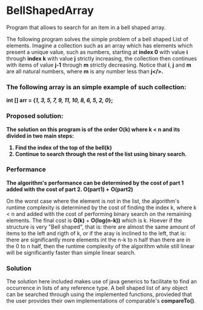 # BellShapedArray
Program that allows to search for an item in a bell shaped array.

The following program solves the simple problem of a bell shaped List of elements. Imagine a collection such as an array
which has elements which present a unique value, such as numbers, starting at <b>index 0</b> with value <b>i</b> through <b>index k</b>
with value <b>j</b> strictly increasing, the collection then continues with items of value <b>j-1</b> through <b>m</b> strictly decreasing. Notice 
that <b>i</b>, <b>j</b> and <b>m</b> are all natural numbers, where <b>m</b> is any number less than <b>j</>.
<h3> The following array is an simple example of such collection:</h3>

<b>int [] arr</b> = {<i>1, 3, 5, 7, 9, 11, 10, 8, 6, 5, 2, 0</i>};

<h3> Proposed solution: </h3>
The solution on this program is of the order <b>O(k)</b> where <b>k < n</b> and its divided in two main steps:

<ol>
  <li> Find the index of the top of the bell(k) </li>
    <li> Continue to search through the rest of the list using binary search. </li>
</ol>

<h3> Performance </h3>
<p> The algorithm's performance can be determined by the cost of part 1 added with the cost of part 2. <b>O(part1)</b> +</b> <b>O(part2)</b></p>
<p>
On the worst case where the element is not in the list, the algorithm's runtime complexity is determined by the cost of finding 
the index k, where k < n and added with the cost of performing binary search on the remaining elements. The final cost is 
<b>O(k)</b> + <b>O(log(n-k))</b> which is k. Hoever if the structure is very "Bell shaped", that is: there are almost the same amount of items
to the left and rigth of k, or if the aray is inclined to the left, that is: there are significantly more elements int the n-k to n half
than there are in the 0 to n half, then the runtime complexity of the algorithm while still linear will be significantly faster than simple linear search.
</p>
<h3>Solution</h3>
<p>
The solution here included makes use of java generics to facilitate to find an occurrence in lists of any reference type. A bell shaped list of any object can 
be searched through using the implemented functions, provieded that the user provides their own implementations of comparable's <b>compareTo()</b>.
</p>







